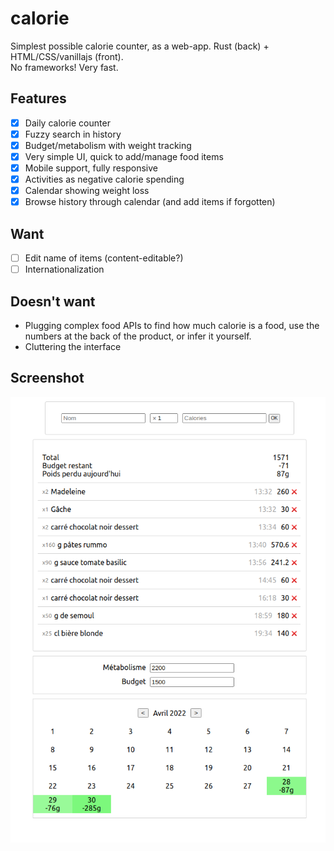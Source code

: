 # calorie
Simplest possible calorie counter, as a web-app. Rust (back) + HTML/CSS/vanillajs (front).  
No frameworks! Very fast.

## Features

 - [x] Daily calorie counter
 - [x] Fuzzy search in history
 - [x] Budget/metabolism with weight tracking
 - [x] Very simple UI, quick to add/manage food items
 - [x] Mobile support, fully responsive
 - [x] Activities as negative calorie spending
 - [x] Calendar showing weight loss
 - [x] Browse history through calendar (and add items if forgotten)

## Want

 - [ ] Edit name of items (content-editable?)
 - [ ] Internationalization

## Doesn't want

 - Plugging complex food APIs to find how much calorie is a food, use the numbers at the back of the product, or infer it yourself.
 - Cluttering the interface

## Screenshot

![screenshot.png](screenshot.png)
